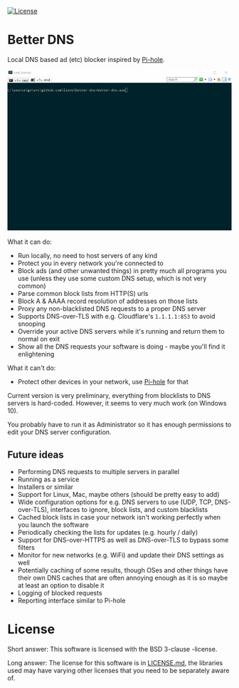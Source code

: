 [![License](https://img.shields.io/badge/License-BSD%203--Clause-blue.svg)](https://opensource.org/licenses/BSD-3-Clause)

# Better DNS

Local DNS based ad (etc) blocker inspired by [Pi-hole](https://pi-hole.net).

![Better DNS in action](./better-dns.gif)

What it can do:

 - Run locally, no need to host servers of any kind
 - Protect you in every network you're connected to
 - Block ads (and other unwanted things) in pretty much all programs you use (unless they use some custom DNS setup, which is not very common)
 - Parse common block lists from HTTP(S) urls
 - Block A & AAAA record resolution of addresses on those lists
 - Proxy any non-blacklisted DNS requests to a proper DNS server
 - Supports DNS-over-TLS with e.g. Cloudflare's `1.1.1.1:853` to avoid snooping
 - Override your active DNS servers while it's running and return them to normal on exit
 - Show all the DNS requests your software is doing - maybe you'll find it enlightening
 
What it can't do:

 - Protect other devices in your network, use [Pi-hole](https://pi-hole.net) for that

Current version is very preliminary, everything from blocklists to DNS servers is hard-coded. However, it seems to very much work (on Windows 10).

You probably have to run it as Administrator so it has enough permissions to edit your DNS server configuration.


## Future ideas

 - Performing DNS requests to multiple servers in parallel
 - Running as a service
 - Installers or similar
 - Support for Linux, Mac, maybe others (should be pretty easy to add)
 - Wide configuration options for e.g. DNS servers to use (UDP, TCP, DNS-over-TLS), interfaces to ignore, block lists, and custom blacklists
 - Cached block lists in case your network isn't working perfectly when you launch the software
 - Periodically checking the lists for updates (e.g. hourly / daily)
 - Support for DNS-over-HTTPS as well as DNS-over-TLS to bypass some filters
 - Monitor for new networks (e.g. WiFi) and update their DNS settings as well
 - Potentially caching of some results, though OSes and other things have their own DNS caches that are often annoying enough as it is so maybe at least an option to disable it
 - Logging of blocked requests
 - Reporting interface similar to Pi-hole


# License

Short answer: This software is licensed with the BSD 3-clause -license.

Long answer: The license for this software is in [LICENSE.md](./LICENSE.md), the libraries used may have varying other licenses that you need to be separately aware of.

